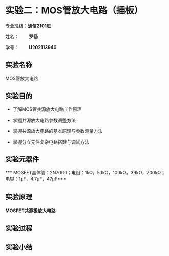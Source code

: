 # 实验二：MOS管放大电路（插板）

专业班级：**通信2101班**

姓名：        **罗畅**

学号：        **U202113940**

## 实验名称

MOS管放大电路

## 实验目的

- 了解MOS管共源放大电路工作原理

- 掌握共源放大电路参数调整方法

- 掌握共源放大电路的基本原理与参数测量方法

- 掌握分立元件复杂电路搭建与调试方法

## 实验元器件

*** MOSFET晶体管：2N7000；电阻：1kΩ，5.1kΩ，100kΩ，39kΩ，200kΩ；电容：1μF，4.7μF，47μF***
## 实验原理
#### MOSFET共源极放大电路

## 实验过程

## 实验小结


